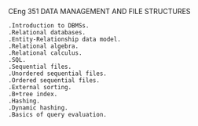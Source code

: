 CEng 351 DATA MANAGEMENT AND FILE STRUCTURES

	.Introduction to DBMSs. 
	.Relational databases. 
	.Entity-Relationship data model. 
	.Relational algebra. 
	.Relational calculus. 
	.SQL. 
	.Sequential files. 
	.Unordered sequential files. 
	.Ordered sequential files. 
	.External sorting. 
	.B+tree index. 
	.Hashing. 
	.Dynamic hashing. 
	.Basics of query evaluation.
 
